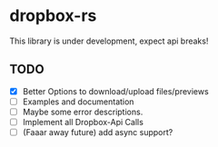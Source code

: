 # dropbox-rs
This library is under development, expect api breaks!

## TODO
- [X] Better Options to download/upload files/previews
- [ ] Examples and documentation
- [ ] Maybe some error descriptions.
- [ ] Implement all Dropbox-Api Calls
- [ ] (Faaar away future) add async support?
